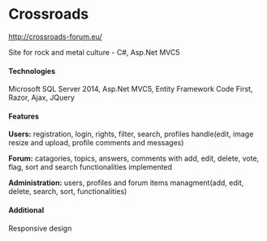 Crossroads
==========

http://crossroads-forum.eu/

Site for rock and metal culture - C#, Asp.Net MVC5

<h4>Technologies</h4>
Microsoft SQL Server 2014, Asp.Net MVC5, Entity Framework Code First, Razor, Ajax, JQuery

<h4>Features</h4>
<p><strong>Users:</strong> registration, login, rights, filter, search, profiles handle(edit, image resize and upload, profile comments and messages)</p>
<p><strong>Forum:</strong> catagories, topics, answers, comments with add, edit, delete, vote, flag, sort and search functionalities implemented</p>
<p><strong>Administration:</strong> users, profiles and forum items managment(add, edit, delete, search, sort, functionalities)</p>

<h4>Additional</h4>
Responsive design
